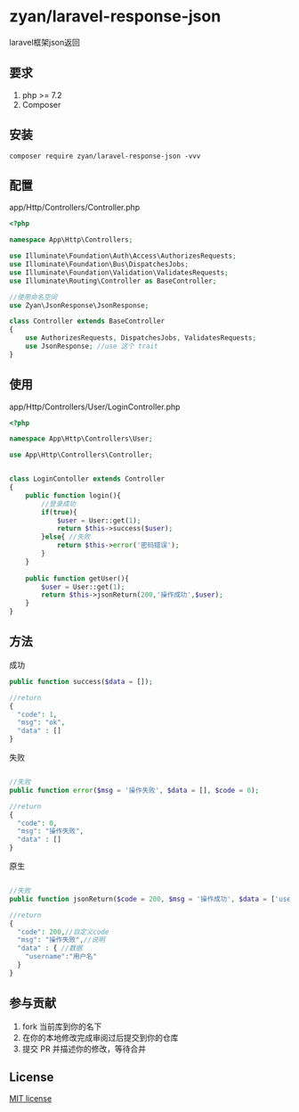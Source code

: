 

# zyan/laravel-response-json

laravel框架json返回

## 要求

1. php >= 7.2
2. Composer

## 安装

```shell
composer require zyan/laravel-response-json -vvv
```
## 配置

app/Http/Controllers/Controller.php

```php
<?php

namespace App\Http\Controllers;

use Illuminate\Foundation\Auth\Access\AuthorizesRequests;
use Illuminate\Foundation\Bus\DispatchesJobs;
use Illuminate\Foundation\Validation\ValidatesRequests;
use Illuminate\Routing\Controller as BaseController;

//使用命名空间
use Zyan\JsonResponse\JsonResponse;

class Controller extends BaseController
{
    use AuthorizesRequests, DispatchesJobs, ValidatesRequests;
    use JsonResponse; //use 这个 trait
}

```

## 使用
app/Http/Controllers/User/LoginController.php
```php
<?php

namespace App\Http\Controllers\User;

use App\Http\Controllers\Controller;


class LoginContoller extends Controller
{
    public function login(){
        //登录成功
        if(true){
            $user = User::get(1);
            return $this->success($user);
        }else{ //失败
            return $this->error('密码错误');
        }
    }
    
    public function getUser(){
        $user = User::get(1);
        return $this->jsonReturn(200,'操作成功',$user);
    }
}
```

## 方法
成功
```php
public function success($data = []);

//return
{
  "code": 1,
  "msg": "ok",
  "data" : []
}
```

失败
```php

//失败
public function error($msg = '操作失败', $data = [], $code = 0);

//return
{
  "code": 0,
  "msg": "操作失败",
  "data" : []
}
```

原生


```php

//失败
public function jsonReturn($code = 200, $msg = '操作成功', $data = ['username' => '用户名']);

//return
{
  "code": 200,//自定义code
  "msg": "操作失败",//说明
  "data" : { //数据
    "username":"用户名"
  }
}
```

## 参与贡献

1. fork 当前库到你的名下
2. 在你的本地修改完成审阅过后提交到你的仓库
3. 提交 PR 并描述你的修改，等待合并

## License

[MIT license](https://opensource.org/licenses/MIT)
